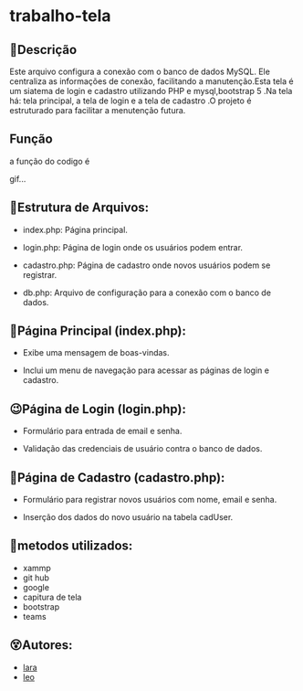 # trabalho-tela

## 🦋Descrição
Este arquivo configura a conexão com o banco de dados MySQL. Ele centraliza as informações de conexão, facilitando a manutenção.Esta tela é um siatema de login e cadastro utilizando PHP e mysql,bootstrap 5 .Na tela há: tela principal, a tela de login e a tela de cadastro .O projeto é estruturado para facilitar a menutenção futura.

## Função
a função do codigo é 

gif...


## 💪Estrutura de Arquivos:

* index.php: Página principal.

* login.php: Página de login onde os usuários podem entrar.

* cadastro.php: Página de cadastro onde novos usuários podem se registrar.

* db.php: Arquivo de configuração para a conexão com o banco de dados.

## 😬Página Principal (index.php):

* Exibe uma mensagem de boas-vindas.

* Inclui um menu de navegação para acessar as páginas de login e cadastro.

## 😉Página de Login (login.php):

* Formulário para entrada de email e senha.

* Validação das credenciais de usuário contra o banco de dados.

## 🙌Página de Cadastro (cadastro.php):

* Formulário para registrar novos usuários com nome, email e senha.

* Inserção dos dados do novo usuário na tabela cadUser.

## 🙏metodos utilizados:
* xammp
* git hub
* google
* capitura de tela
* bootstrap
* teams

## 😵Autores:

* [lara](https://github.com/laraassuncao18)
* [leo](https://github.com/LeonardoRochaMarista)


